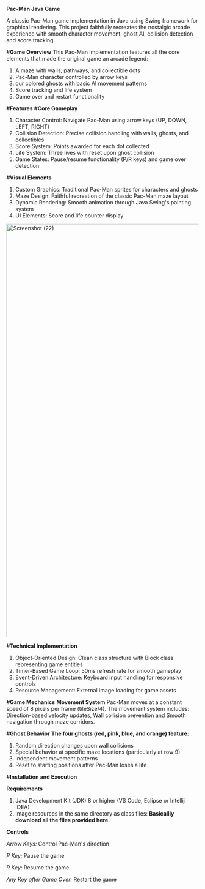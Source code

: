 **Pac-Man Java Game**

A classic Pac-Man game implementation in Java using Swing framework for graphical rendering. This project faithfully recreates the nostalgic arcade experience with smooth character movement, ghost AI, collision detection and score tracking.

**#Game Overview**
This Pac-Man implementation features all the core elements that made the original game an arcade legend:
1. A maze with walls, pathways, and collectible dots
2. Pac-Man character controlled by arrow keys
3. our colored ghosts with basic AI movement patterns
4. Score tracking and life system
5. Game over and restart functionality

**#Features**
**#Core Gameplay**
1. Character Control: Navigate Pac-Man using arrow keys (UP, DOWN, LEFT, RIGHT)
2. Collision Detection: Precise collision handling with walls, ghosts, and collectibles
3. Score System: Points awarded for each dot collected
4. Life System: Three lives with reset upon ghost collision
5. Game States: Pause/resume functionality (P/R keys) and game over detection

**#Visual Elements**
1. Custom Graphics: Traditional Pac-Man sprites for characters and ghosts
2. Maze Design: Faithful recreation of the classic Pac-Man maze layout
3. Dynamic Rendering: Smooth animation through Java Swing's painting system
4. UI Elements: Score and life counter display

<img width="1920" height="1080" alt="Screenshot (22)" src="https://github.com/user-attachments/assets/48792d0e-bea9-4348-9d9f-01ee983e0684" />


**#Technical Implementation**
1. Object-Oriented Design: Clean class structure with Block class representing game entities
2. Timer-Based Game Loop: 50ms refresh rate for smooth gameplay
3. Event-Driven Architecture: Keyboard input handling for responsive controls
4. Resource Management: External image loading for game assets

**#Game Mechanics**
**Movement System**
Pac-Man moves at a constant speed of 8 pixels per frame (tileSize/4). The movement system includes: Direction-based velocity updates, Wall collision prevention and Smooth navigation through maze corridors.

**#Ghost Behavior**
**The four ghosts (red, pink, blue, and orange) feature:**
1. Random direction changes upon wall collisions
2. Special behavior at specific maze locations (particularly at row 9)
3. Independent movement patterns
4. Reset to starting positions after Pac-Man loses a life


**#Installation and Execution**

**Requirements**
1. Java Development Kit (JDK) 8 or higher (VS Code, Eclipse or Intellij IDEA)
2. Image resources in the same directory as class files:
**Basicallly download all the files provided here.**

**Controls**

*Arrow Keys:* Control Pac-Man's direction

*P Key:* Pause the game

*R Key:* Resume the game

*Any Key after Game Over:* Restart the game






